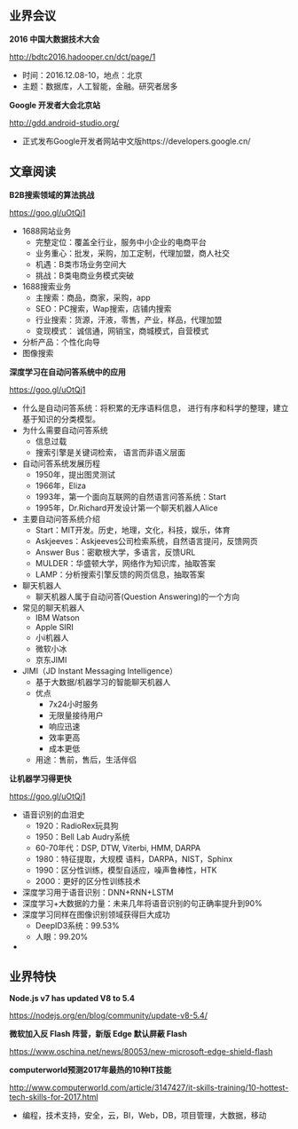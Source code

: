 ## 业界会议

**2016 中国大数据技术大会**

http://bdtc2016.hadooper.cn/dct/page/1
* 时间：2016.12.08-10，地点：北京
* 主题：数据库，人工智能，金融。研究者居多


**Google 开发者大会北京站**

http://gdd.android-studio.org/
* 正式发布Google开发者网站中文版https://developers.google.cn/


## 文章阅读


**B2B搜索领域的算法挑战**

https://goo.gl/uOtQj1
* 1688网站业务
   * 完整定位：覆盖全行业，服务中小企业的电商平台
   * 业务重心：批发，采购，加工定制，代理加盟，商人社交
   * 机遇：B类市场业务空间大
   * 挑战：B类电商业务模式突破
* 1688搜索业务
   * 主搜索：商品，商家，采购，app
   * SEO：PC搜索，Wap搜索，店铺内搜索
   * 行业搜索：货源，汗液，零售，产业，样品，代理加盟
   * 变现模式： 诚信通，网销宝，商城模式，自营模式
* 分析产品：个性化向导
* 图像搜索


**深度学习在自动问答系统中的应用**

https://goo.gl/uOtQj1
* 什么是自动问答系统：将积累的无序语料信息， 进行有序和科学的整理，建立基于知识的分类模型。
* 为什么需要自动问答系统
   * 信息过载
   * 搜索引擎是关键词检索， 语言而非语义层面
* 自动问答系统发展历程
   * 1950年，提出图灵测试
   * 1966年，Eliza
   * 1993年，第一个面向互联网的自然语言问答系统：Start
   * 1995年，Dr.Richard开发设计第一个聊天机器人Alice
* 主要自动问答系统介绍
   * Start：MIT开发。历史，地理，文化，科技，娱乐，体育
   * Askjeeves：Askjeeves公司检索系统，自然语言提问，反馈网页
   * Answer Bus：密歇根大学，多语言，反馈URL
   * MULDER：华盛顿大学，网络作为知识库，抽取答案
   * LAMP：分析搜索引擎反馈的网页信息，抽取答案
* 聊天机器人
   * 聊天机器人属于自动问答(Question Answering)的一个方向
* 常见的聊天机器人
   * IBM Watson
   * Apple SIRI
   * 小i机器人
   * 微软小冰
   * 京东JIMI
* JIMI（JD Instant Messaging Intelligence）
   * 基于大数据/机器学习的智能聊天机器人
   * 优点
      * 7x24小时服务
      * 无限量接待用户
      * 响应迅速
      * 效率更高
      * 成本更低
   * 用途：售前，售后，生活伴侣


**让机器学习得更快**

https://goo.gl/uOtQj1
* 语音识别的血泪史
   * 1920：RadioRex玩具狗
   * 1950：Bell Lab Audry系统
   * 60-70年代：DSP, DTW, Viterbi, HMM, DARPA
   * 1980：特征提取，大规模 语料，DARPA，NIST，Sphinx
   * 1990：区分性训练，模型自适应，噪声鲁棒性，HTK
   * 2000：更好的区分性训练技术
* 深度学习用于语音识别：DNN+RNN+LSTM
* 深度学习+大数据的力量：未来几年将语音识别的句正确率提升到90%
* 深度学习同样在图像识别领域获得巨大成功
   * DeepID3系统：99.53%
   * 人眼：99.20%
* 

## 业界特快

**Node.js v7 has updated V8 to 5.4**

https://nodejs.org/en/blog/community/update-v8-5.4/


**微软加入反 Flash 阵营，新版 Edge 默认屏蔽 Flash**

https://www.oschina.net/news/80053/new-microsoft-edge-shield-flash


**computerworld预测2017年最热的10种IT技能**

http://www.computerworld.com/article/3147427/it-skills-training/10-hottest-tech-skills-for-2017.html
* 编程，技术支持，安全，云，BI，Web，DB，项目管理，大数据，移动